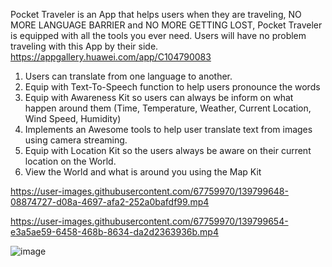 Pocket Traveler is an App that helps users when they are traveling, NO MORE LANGUAGE BARRIER and NO MORE GETTING LOST, Pocket Traveler is equipped with all the tools you ever need. Users will have no problem traveling with this App by their side.
https://appgallery.huawei.com/app/C104790083

1. Users can translate from one language to another.
2. Equip with Text-To-Speech function to help users pronounce the words
3. Equip with Awareness Kit so users can always be inform on what happen around them (Time, Temperature, Weather, Current Location, Wind Speed, Humidity)
4. Implements an Awesome tools to help user translate text from images using camera streaming.
5. Equip with Location Kit so the users always be aware on their current location on the World.
6. View the World and what is around you using the Map Kit







https://user-images.githubusercontent.com/67759970/139799648-08874727-d08a-4697-afa2-252a0bafdf99.mp4



https://user-images.githubusercontent.com/67759970/139799654-e3a5ae59-6458-468b-8634-da2d2363936b.mp4

![image](https://user-images.githubusercontent.com/67759970/169853161-0ee90d6e-9a00-4832-a98e-d2467b1f58a2.png)
